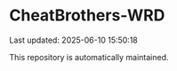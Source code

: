 # CheatBrothers-WRD

Last updated: 2025-06-10 15:50:18

This repository is automatically maintained.
